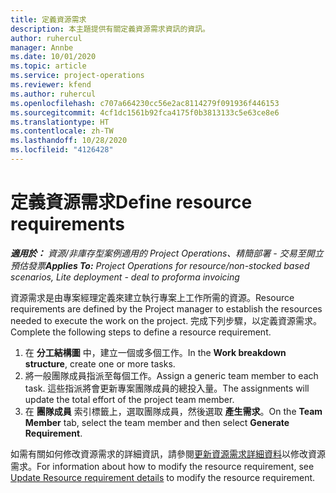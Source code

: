 ```yaml
---
title: 定義資源需求
description: 本主題提供有關定義資源需求資訊的資訊。
author: ruhercul
manager: Annbe
ms.date: 10/01/2020
ms.topic: article
ms.service: project-operations
ms.reviewer: kfend
ms.author: ruhercul
ms.openlocfilehash: c707a664230cc56e2ac8114279f091936f446153
ms.sourcegitcommit: 4cf1dc1561b92fca4175f0b3813133c5e63ce8e6
ms.translationtype: HT
ms.contentlocale: zh-TW
ms.lasthandoff: 10/28/2020
ms.locfileid: "4126428"
---
```

# <a name="define-resource-requirements"></a><span data-ttu-id="9d757-103">定義資源需求</span><span class="sxs-lookup"><span data-stu-id="9d757-103">Define resource requirements</span></span>

<span data-ttu-id="9d757-104">_**適用於：** 資源/非庫存型案例適用的 Project Operations、精簡部署 - 交易至開立預估發票_</span><span class="sxs-lookup"><span data-stu-id="9d757-104">_**Applies To:** Project Operations for resource/non-stocked based scenarios, Lite deployment - deal to proforma invoicing_</span></span>

<span data-ttu-id="9d757-105">資源需求是由專案經理定義來建立執行專案上工作所需的資源。</span><span class="sxs-lookup"><span data-stu-id="9d757-105">Resource requirements are defined by the Project manager to establish the resources needed to execute the work on the project.</span></span> <span data-ttu-id="9d757-106">完成下列步驟，以定義資源需求。</span><span class="sxs-lookup"><span data-stu-id="9d757-106">Complete the following steps to define a resource requirement.</span></span>

1.  <span data-ttu-id="9d757-107">在 **分工結構圖** 中，建立一個或多個工作。</span><span class="sxs-lookup"><span data-stu-id="9d757-107">In the **Work breakdown structure**, create one or more tasks.</span></span>
2.  <span data-ttu-id="9d757-108">將一般團隊成員指派至每個工作。</span><span class="sxs-lookup"><span data-stu-id="9d757-108">Assign a generic team member to each task.</span></span> <span data-ttu-id="9d757-109">這些指派將會更新專案團隊成員的總投入量。</span><span class="sxs-lookup"><span data-stu-id="9d757-109">The assignments will update the total effort of the project team member.</span></span>
3.  <span data-ttu-id="9d757-110">在 **團隊成員** 索引標籤上，選取團隊成員，然後選取 **產生需求**。</span><span class="sxs-lookup"><span data-stu-id="9d757-110">On the **Team Member** tab, select the team member and then select **Generate Requirement**.</span></span>

<span data-ttu-id="9d757-111">如需有關如何修改資源需求的詳細資訊，請參閱[更新資源需求詳細資料](define-resource-requirements.md)以修改資源需求。</span><span class="sxs-lookup"><span data-stu-id="9d757-111">For information about how to modify the resource requirement, see [Update Resource requirement details](define-resource-requirements.md) to modify the resource requirement.</span></span>